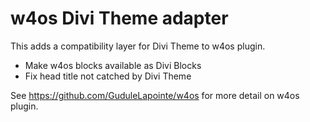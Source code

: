 # w4os Divi Theme adapter

This adds a compatibility layer for Divi Theme to w4os plugin.

- Make w4os blocks available as Divi Blocks
- Fix head title not catched by Divi Theme

See https://github.com/GuduleLapointe/w4os for more detail on w4os plugin.

